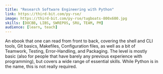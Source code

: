 ```yaml
---
title: "Research Software Engineering with Python"
link: https://third-bit.com/py-rse/
image: https://third-bit.com/py-rse/tugboats-800x600.jpg
skills: [DOCBB, LIBS, SWREPOS, SRU, TEAM, PM]
audience: [learn, teach]
---
```

An ebook that one can read from front to back, covering the shell and CLI tools, Git basics, Makefiles, Configuration files, as well as a bit of Teamwork, Testing, Error-Handling, and Packaging. The level is mostly basic (also for people that have barely any previous experience with programming), but covers a wide range of essential skills. While Python is in the name, this is not really required.
